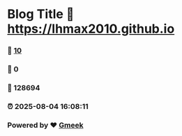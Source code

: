 # Blog Title :link: https://lhmax2010.github.io 
### :page_facing_up: [10](https://lhmax2010.github.io/tag.html) 
### :speech_balloon: 0 
### :hibiscus: 128694 
### :alarm_clock: 2025-08-04 16:08:11 
### Powered by :heart: [Gmeek](https://github.com/Meekdai/Gmeek)
